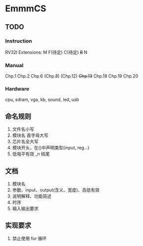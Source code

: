 # EmmmCS

## TODO

### Instruction

RV32I
Extensions:
M F(待定) C(待定) <del>B</del> N

### Manual

Chp.1
Chp.2
Chp.6
(Chp.8)
(Chp.12)
<del>Chp.13</del>
Chp.18
Chp.19
Chp.20

### Hardware

cpu, sdram, vga, kb, sound, led, usb

## 命名规则

1. 文件名小写
2. 模块名 首字母大写
3. 芯片名全大写
4. 模块开头，在()中声明类型(input, reg...)
5. 低电平有效 _n 结尾

## 文档

1. 模块名
2. 参数、input、output(含义、宽度)、高低有效
3. 说明解释、功能简述
4. 时序
5. 输入输出要求

## 实现要求

1. 禁止使用 for 循环

